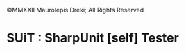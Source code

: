 &#0169;<time datetime="2022">MMXXII</time> Maurolepis Dreki; All Rights Reserved

# SUiT : SharpUnit [self] Tester

